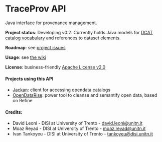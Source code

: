 TraceProv API
====

Java interface for provenance management. 

**Project status**: Developing v0.2. Currently holds Java models for  <a href="http://www.w3.org/TR/vocab-dcat/" target="_blank"> DCAT catalog vocabulary </a>  and references to dataset elements.

**Roadmap**: see [project issues](https://github.com/opendatatrentino/traceprov/issues)

**Usage**: see [the wiki](https://github.com/opendatatrentino/traceprov/wiki)

**License**: business-friendly [Apache License v2.0](https://github.com/opendatatrentino/traceprov/blob/master/LICENSE.txt)


#### Projects using this API

* [Jackan](https://github.com/opendatatrentino/jackan): client for accessing opendata catalogs
* [OpenDataRise](https://github.com/opendatatrentino/OpenDataRise): power tool to cleanse and semantify open data, based on Refine


#### Credits:

* David Leoni - DISI at University of Trento - david.leoni@unitn.it
* Moaz Reyad - DISI at University of Trento - moaz.reyad@unitn.it
* Ivan Tankoyeu - DISI at University of Trento - tankoyeu@disi.unitn.it
